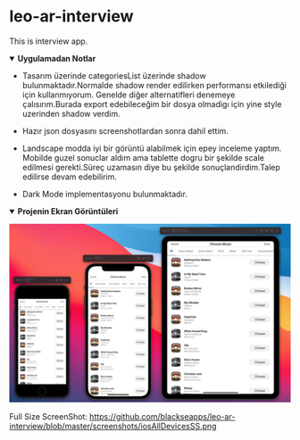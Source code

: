 # leo-ar-interview
This is interview app.


<details open>
<summary><strong> Uygulamadan Notlar </strong></summary>

* Tasarım üzerinde categoriesList üzerinde shadow bulunmaktadır.Normalde shadow render edilirken performansı etkilediği için kullanmıyorum. Genelde diğer alternatifleri denemeye çalısırım.Burada export edebileceğim bir dosya olmadigı için yine style uzerinden shadow verdim.
  
* Hazır json dosyasını screenshotlardan sonra dahil ettim.
  
* Landscape modda iyi bir görüntü alabilmek için epey inceleme yaptım. Mobilde guzel sonuclar aldım ama tablette dogru bir şekilde scale edilmesi gerekti.Süreç uzamasın diye bu şekilde sonuçlandirdim.Talep edilirse devam edebilirim.
  
* Dark Mode implementasyonu bulunmaktadır.
  
</details>
  
<details open>
<summary><strong> Projenin Ekran Görüntüleri </strong></summary>

![alt text](https://github.com/blackseapps/leo-ar-interview/blob/master/screenshots/iosAllDevicesSS_min.png)

Full Size ScreenShot: https://github.com/blackseapps/leo-ar-interview/blob/master/screenshots/iosAllDevicesSS.png
  
</details>


